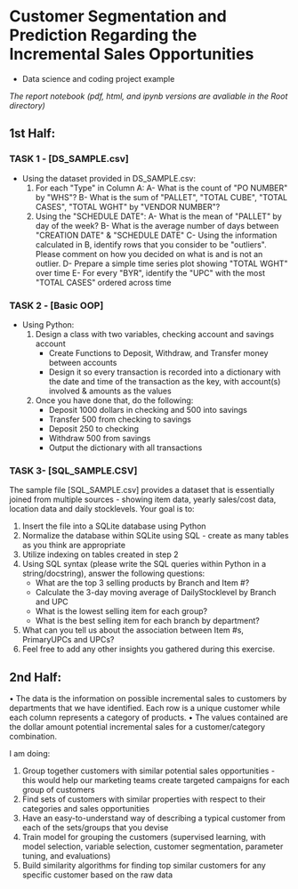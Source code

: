 # Customer Segmentation and Prediction Regarding the Incremental Sales Opportunities

- Data science and coding project example
  
*The report notebook (pdf, html, and ipynb versions are avaliable in the Root directory)*

## 1st Half:
### TASK 1 - [DS_SAMPLE.csv]
- Using the dataset provided in DS_SAMPLE.csv:
    1. For each "Type" in Column A:
        A- What is the count of "PO NUMBER" by "WHS"?
        B- What is the sum of "PALLET", "TOTAL CUBE", "TOTAL CASES", "TOTAL WGHT" by "VENDOR NUMBER"?
    2. Using the "SCHEDULE DATE":
        A- What is the mean of "PALLET" by day of the week?
        B- What is the average number of days between "CREATION DATE" & "SCHEDULE DATE"
        C- Using the information calculated in B, identify rows that you consider to be "outliers". Please comment on how you decided on what is and is not an outlier.
        D- Prepare a simple time series plot showing "TOTAL WGHT" over time
        E- For every "BYR", identify the "UPC" with the most "TOTAL CASES" ordered across time
 
### TASK 2 - [Basic OOP]
- Using Python:
    1. Design a class with two variables, checking account and savings account
        - Create Functions to Deposit, Withdraw, and Transfer money between accounts
        - Design it so every transaction is recorded into a dictionary with the date and time of the transaction as the key, with account(s) involved & amounts as the values
    2. Once you have done that, do the following:
        - Deposit 1000 dollars in checking and 500 into savings
        - Transfer 500 from checking to savings
        - Deposit 250 to checking
        - Withdraw 500 from savings
        - Output the dictionary with all transactions
 
### TASK 3- [SQL_SAMPLE.CSV]
The sample file [SQL_SAMPLE.csv] provides a dataset that is essentially joined from multiple sources - showing item data, yearly sales/cost data, location data and daily stocklevels.
Your goal is to:
  1. Insert the file into a SQLite database using Python
  2. Normalize the database within SQLite using SQL - create as many tables as you think are appropriate
  3. Utilize indexing on tables created in step 2
  4. Using SQL syntax (please write the SQL queries within Python in a string/docstring), answer the following questions:
     - What are the top 3 selling products by Branch and Item #?
     - Calculate the 3-day moving average of DailyStocklevel by Branch and UPC
     - What is the lowest selling item for each group?
     - What is the best selling item for each branch by department?
  5. What can you tell us about the association between Item #s, PrimaryUPCs and UPCs?
  6. Feel free to add any other insights you gathered during this exercise.


## 2nd Half:

•	The data is the information on possible incremental sales to customers by departments that we have identified. Each row is a unique customer while each column represents a category of products.
•	The values contained are the dollar amount potential incremental sales for a customer/category combination.

I am doing:
1.	Group together customers with similar potential sales opportunities - this would help our marketing teams create targeted campaigns for each group of customers
2.	Find sets of customers with similar properties with respect to their categories and sales opportunities
3.	Have an easy-to-understand way of describing a typical customer from each of the sets/groups that you devise
4.  Train model for grouping the customers (supervised learning, with model selection, variable selection, customer segmentation, parameter tuning, and evaluations)
5.  Build similarity algorithms for finding top similar customers for any specific customer based on the raw data
